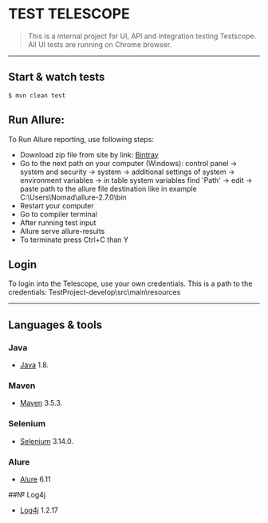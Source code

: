 # TEST TELESCOPE
> This is a internal project for UI, API and integration testing Testscope. All UI tests are running on Chrome browser.

---

## Start & watch tests

    $ mvn clean test

## Run Allure:

To Run Allure reporting, use following steps:
- Download zip file from site by link: [Bintray](https://bintray.com/qameta/generic/allure2)
- Go to the next path on your computer (Windows): control panel -> system and security -> system -> additional settings of system -> environment variables
   -> in table system variables find 'Path' -> edit -> paste path to the allure file destination like in example
   C:\Users\Nomad\allure-2.7.0\bin
- Restart your computer
- Go to compiler terminal
- After running test input
- Allure serve allure-results
- To terminate press Ctrl+C than Y

## Login

To login into the Telescope, use your own credentials.
This is a path to the credentials: TestProject-develop\src\main\resources

---

## Languages & tools

### Java

- [Java](https://www.java.com) 1.8.

### Maven

- [Maven](https://maven.apache.org/) 3.5.3.

### Selenium

- [Selenium](https://www.seleniumhq.org/) 3.14.0.

### Alure

- [Alure](http://allure.qatools.ru/) 6.11

##№ Log4j

- [Log4j](http://logging.apache.org/log4j/1.2/) 1.2.17
